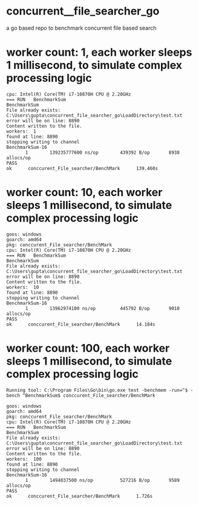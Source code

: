 # concurrent__file_searcher_go
a go based repo to benchmark concurrent file based search


# worker count: 1, each worker sleeps 1 millisecond, to simulate complex processing logic

```
cpu: Intel(R) Core(TM) i7-10870H CPU @ 2.20GHz
=== RUN   BenchmarkSum
BenchmarkSum
File already exists: C:\Users\gupta\concurrent_file_searcher_go\LoadDirectory\test.txt
error will be on line: 8890
Content written to the file.
workers:  1
found at line: 8890
stopping writing to channel
BenchmarkSum-16
       1        139235777600 ns/op        439392 B/op       8938 allocs/op
PASS
ok      conccurent_File_searcher/BenchMark      139.460s

```


# worker count: 10, each worker sleeps 1 millisecond, to simulate complex processing logic

```
goos: windows
goarch: amd64
pkg: conccurent_File_searcher/BenchMark
cpu: Intel(R) Core(TM) i7-10870H CPU @ 2.20GHz
=== RUN   BenchmarkSum
BenchmarkSum
File already exists: C:\Users\gupta\concurrent_file_searcher_go\LoadDirectory\test.txt
error will be on line: 8890
Content written to the file.
workers:  10
found at line: 8890
stopping writing to channel
BenchmarkSum-16
       1        13962974100 ns/op         445792 B/op       9010 allocs/op
PASS
ok      conccurent_File_searcher/BenchMark      14.184s
```

# worker count: 100, each worker sleeps 1 millisecond, to simulate complex processing logic

```
Running tool: C:\Program Files\Go\bin\go.exe test -benchmem -run=^$ -bench ^BenchmarkSum$ conccurent_File_searcher/BenchMark

goos: windows
goarch: amd64
pkg: conccurent_File_searcher/BenchMark
cpu: Intel(R) Core(TM) i7-10870H CPU @ 2.20GHz
=== RUN   BenchmarkSum
BenchmarkSum
File already exists: C:\Users\gupta\concurrent_file_searcher_go\LoadDirectory\test.txt
error will be on line: 8890
Content written to the file.
workers:  100
found at line: 8890
stopping writing to channel
BenchmarkSum-16
       1        1494037500 ns/op          527216 B/op       9589 allocs/op
PASS
ok      conccurent_File_searcher/BenchMark      1.726s
```


